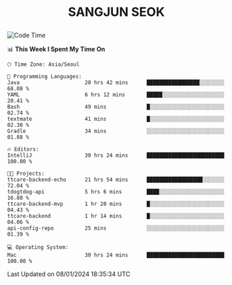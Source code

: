 <h1>
 <p align="center">
   SANGJUN SEOK
 </p>
</h1>

<!--START_SECTION:waka-->
![Code Time](http://img.shields.io/badge/Code%20Time-3%2C163%20hrs%2014%20mins-blue)

📊 **This Week I Spent My Time On** 

```text
🕑︎ Time Zone: Asia/Seoul

💬 Programming Languages: 
Java                     20 hrs 42 mins      █████████████████░░░░░░░░   68.08 % 
YAML                     6 hrs 12 mins       █████░░░░░░░░░░░░░░░░░░░░   20.41 % 
Bash                     49 mins             █░░░░░░░░░░░░░░░░░░░░░░░░   02.74 % 
textmate                 41 mins             █░░░░░░░░░░░░░░░░░░░░░░░░   02.30 % 
Gradle                   34 mins             ░░░░░░░░░░░░░░░░░░░░░░░░░   01.88 % 

🔥 Editors: 
IntelliJ                 30 hrs 24 mins      █████████████████████████   100.00 % 

🐱‍💻 Projects: 
ttcare-backend-echo      21 hrs 54 mins      ██████████████████░░░░░░░   72.04 % 
tdogtdog-api             5 hrs 6 mins        ████░░░░░░░░░░░░░░░░░░░░░   16.80 % 
ttcare-backend-mvp       1 hr 20 mins        █░░░░░░░░░░░░░░░░░░░░░░░░   04.43 % 
ttcare-backend           1 hr 14 mins        █░░░░░░░░░░░░░░░░░░░░░░░░   04.06 % 
api-config-repo          25 mins             ░░░░░░░░░░░░░░░░░░░░░░░░░   01.39 % 

💻 Operating System: 
Mac                      30 hrs 24 mins      █████████████████████████   100.00 % 
```


 Last Updated on 08/01/2024 18:35:34 UTC
<!--END_SECTION:waka-->
